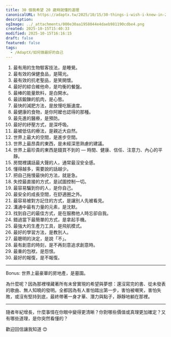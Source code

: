 ```yaml
---
title: 30 個我希望 20 歲時就懂的道理
canonicalURL: https://adaptx.tw/2025/10/15/30-things-i-wish-i-knew-in-20s
description:
ogImage: ../_attachments/000e30aa1958044e4daeb981190cdbe4.png
created: 2025-10-15T15:40:33
modified: 2025-10-15T16:16:15
draft: false
featured: false
tags:
  - /AdaptX/如何做最好的自己
---
```


1. 最有用的生物駭客技法，是睡覺。
2. 最有效的保健食品，是陽光。
3. 最有效的抗老聖品，是笑開懷。
4. 最好的綜合維他命，是均衡的餐盤。
5. 最棒的能量飲料，是白開水。
6. 最該鍛鍊的肌肉，是心態。
7. 最快的減肥方法，是放慢吃飯速度。
8. 最健康的食物，是你阿嬤也認得的那種。
9. 最先進的醫療，是預防。
10. 最好的紓壓方式，是深呼吸。
11. 最被低估的療法，是親近大自然。
12. 世界上最大的空間，是進步空間。
13. 世界上最昂貴的東西，是未經深思熟慮的建議。
14. 世界上最珍貴的東西是錢買不到的 — 時間、健康、信任、注意力、內心的平靜。
15. 房間裡講話最大聲的人，通常最沒安全感。
16. 懂得越多，需要說的話越少。
17. 把自己拖慢最快的方法，就是急。
18. 失控最直接的方式，是試圖控制一切。
19. 最容易騙到你的人，是你自己。
20. 最安全的成長空間，在舒適圈之外。
21. 最容易被對方記住的方式，是讓別人先被看見。
22. 溝通中最有力量的元素，是沈默。
23. 找到自己的最佳方式，是在服務他人時忘卻自我。
24. 錯過當下最簡單的方式，是拿起手機。
25. 最強大的生產力工具，是飛航模式。
26. 最好的學習方法，是教別人。
27. 最聰明的決定，是說「不」。
28. 最有創意的時刻，是不再刻意追求創意時。
29. 最重的包袱，是怨恨。
30. 最好的報復，是不報復。

---

Bonus: 世界上最豪華的房地產，是墓園。

為什麼呢？因為那裡埋藏著所有未曾實現的希望與夢想：還沒寫完的書、從未發表的歌曲、無人知曉的發明。全都因為有人害怕踏出第一步，害怕被嘲笑，害怕失敗，或沒有堅持到底，最終帶著一身才華、潛力與點子，靜靜地躺在那裡。

---

隨者年紀增長，什麼事情在你眼中變得更清晰？你對哪些價值或真理更加確定？又有哪些道理，是你突然看懂的？

歡迎回信讓我知道 😊
